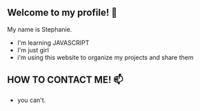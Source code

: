 ## Welcome to my profile! 🖤

My name is Stephanie.

 - I'm learning JAVASCRIPT
 - I'm just girl
- i'm using this website to organize my projects and share them

 ## HOW TO CONTACT ME! 📫

- you can't.
